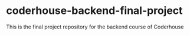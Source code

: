 # coderhouse-backend-final-project
This is the final project repository for the backend course of Coderhouse
